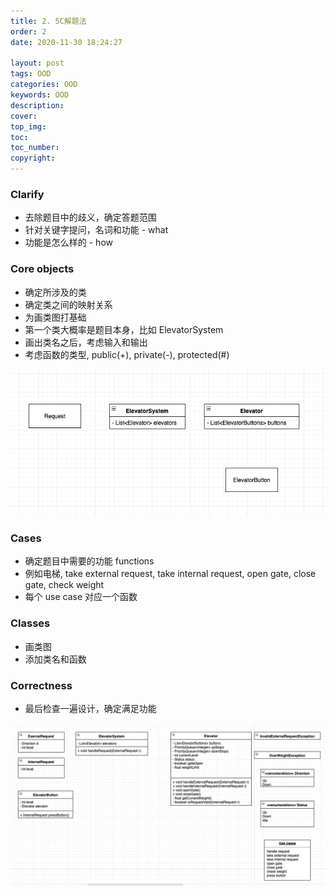```yaml
---
title: 2. 5C解题法
order: 2
date: 2020-11-30 18:24:27

layout: post
tags: OOD
categories: OOD
keywords: OOD
description:
cover:
top_img:
toc:
toc_number:
copyright:
---
```


### Clarify

- 去除题目中的歧义，确定答题范围
- 针对关键字提问，名词和功能 - what
- 功能是怎么样的 - how

### Core objects

- 确定所涉及的类
- 确定类之间的映射关系
- 为画类图打基础
- 第一个类大概率是题目本身，比如 ElevatorSystem
- 画出类名之后，考虑输入和输出
- 考虑函数的类型, public(+), private(-), protected(#)

![image tooltip here](./assets/elevator-object.png)

### Cases

- 确定题目中需要的功能 functions
- 例如电梯, take external request, take internal request, open gate, close gate, check weight
- 每个 use case 对应一个函数

### Classes

- 画类图
- 添加类名和函数

### Correctness

- 最后检查一遍设计，确定满足功能

![image tooltip here](./assets/elevator.png)
